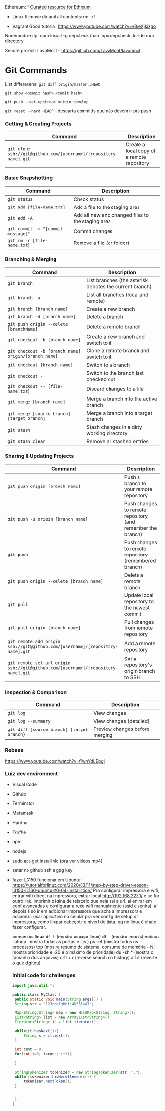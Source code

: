 Ethereum: * [Curated resource for Ethreum](https://github.com/djphillyg/awesome-ethereum)

- Linux
Remove dir and all contents:
rm -rf <dir name>
  
- Vagrant
Good tutorial: https://www.youtube.com/watch?v=vBreXjkizgo

Nodemodule tip:
npm install -g depcheck
than 'npx depcheck' inside root directory

Secure project:
LavaMoat - https://github.com/LavaMoat/lavamoat
  
  

Git Commands
============

List differecens:
`git diff origin/master..HEAD`

`git show <commit hash> <comit hash>`

`git push --set-upstream origin develop`

`git reset --hard HEAD^` - descarta committs que não devem ir pro push

### Getting & Creating Projects

| Command | Description |
| ------- | ----------- |
| `git clone ssh://git@github.com/[username]/[repository-name].git` | Create a local copy of a remote repository |

### Basic Snapshotting

| Command | Description |
| ------- | ----------- |
| `git status` | Check status |
| `git add [file-name.txt]` | Add a file to the staging area |
| `git add -A` | Add all new and changed files to the staging area |
| `git commit -m "[commit message]"` | Commit changes |
| `git rm -r [file-name.txt]` | Remove a file (or folder) |

### Branching & Merging

| Command | Description |
| ------- | ----------- |
| `git branch` | List branches (the asterisk denotes the current branch) |
| `git branch -a` | List all branches (local and remote) |
| `git branch [branch name]` | Create a new branch |
| `git branch -d [branch name]` | Delete a branch |
| `git push origin --delete [branchName]` | Delete a remote branch |
| `git checkout -b [branch name]` | Create a new branch and switch to it |
| `git checkout -b [branch name] origin/[branch name]` | Clone a remote branch and switch to it |
| `git checkout [branch name]` | Switch to a branch |
| `git checkout -` | Switch to the branch last checked out |
| `git checkout -- [file-name.txt]` | Discard changes to a file |
| `git merge [branch name]` | Merge a branch into the active branch |
| `git merge [source branch] [target branch]` | Merge a branch into a target branch |
| `git stash` | Stash changes in a dirty working directory |
| `git stash clear` | Remove all stashed entries |

### Sharing & Updating Projects

| Command | Description |
| ------- | ----------- |
| `git push origin [branch name]` | Push a branch to your remote repository |
| `git push -u origin [branch name]` | Push changes to remote repository (and remember the branch) |
| `git push` | Push changes to remote repository (remembered branch) |
| `git push origin --delete [branch name]` | Delete a remote branch |
| `git pull` | Update local repository to the newest commit |
| `git pull origin [branch name]` | Pull changes from remote repository |
| `git remote add origin ssh://git@github.com/[username]/[repository-name].git` | Add a remote repository |
| `git remote set-url origin ssh://git@github.com/[username]/[repository-name].git` | Set a repository's origin branch to SSH |

### Inspection & Comparison

| Command | Description |
| ------- | ----------- |
| `git log` | View changes |
| `git log --summary` | View changes (detailed) |
| `git diff [source branch] [target branch}` | Preview changes before merging |

### Rebase
https://www.youtube.com/watch?v=f1wnYdLEpgI

### Luiz dev environment
- Visual Code
- Github
- Terminator
- Metamask
- Hardhat
- Truffle
- npm
- nodejs 
- sudo apt-get install vlc (pra ver videos mp4)


 - setar no github ssh e gpg key
 
 - fazer L3150 funcionar em Ubuntu: 
   https://tutorialforlinux.com/2020/03/11/step-by-step-driver-epson-l3150-l3160-ubuntu-20-04-installation/
   Pra configurar impressora e wifi, entrar wifi direct na impressora, entrar local http://192.168.223.1/ e se for outro link, imprimir página de relatorio que nela sai a url. aí entrar em conf avançadas e configurar a rede wifi manualmente (ssid e senha). aí depois é só ir em adicionar impressora que acha a impressora e adicionar. usar aplicativo no celular pra ver config de setup da impressora, como limpar cabeçote e níverl de tinta. pq no linux é chato fazer configurar.
   
   comandos linux
   df -h (mostra espaço linux)
   df -i (mostra inodes)
   netstat -atunp (mostra todas as portas e ips )
   ps -ef (mostra todos os processos)
   top (mostra resumo do sistema, consume de memória - NI mostra prioridade e -20 é o máximo de prioridade)
   du -sh * (mostra o tamanho dos arquivos)
   crtl + r (reverse search do history)
   alt+t (reverte o que digitou)
   
   
   
   ### Initial code for challenges
   ```Java
   import java.util.*;

   public class MyClass {
    public static void main(String args[]) {
    String str = "123deefghhij4k555443";

    Map<String,String> map = new HashMap<String, String>();
    List<String> list = new ArrayList<String>();
    Iterator<String> it = list.iterator();
    
    while(it.hasNext()){
        String s = it.next();
    }
    
    int cont = 0;
    for(int i=0; i<cont; i++){
        
    }
    
    StringTokenizer tokenizer = new StringTokenizer(str, ",");
    while (tokenizer.hasMoreElements()) {
        tokenizer.nextToken();
    }


    }
   }
   ```

